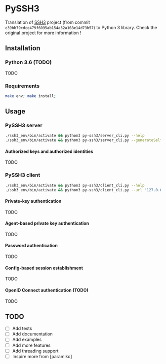 # PySSH3

Translation of [SSH3](https://github.com/francoismichel/ssh3/tree/c39bb79cdce479f6095ab154a32a168e14d73b57) project (from commit `c39bb79cdce479f6095ab154a32a168e14d73b57`) to Python 3 library. Check the original project for more information ! 

## Installation

### Python 3.6 (TODO)

TODO

### Requirements

```bash
make env; make install;
``` 

## Usage

### PySSH3 server

```bash
./ssh3_env/bin/activate && python3 py-ssh3/server_cli.py --help
./ssh3_env/bin/activate && python3 py-ssh3/server_cli.py --generateSelfSignedCert --enablePasswordLogin --bind "127.0.0.1:4443" --urlPath "/my-secret-path" --verbose
```

#### Authorized keys and authorized identities 
TODO

### PySSH3 client
```bash
./ssh3_env/bin/activate && python3 py-ssh3/client_cli.py --help
./ssh3_env/bin/activate && python3 py-ssh3/client_cli.py --url "127.0.0.1:4443/my-secret-path" --verbose --usePassword
```

#### Private-key authentication
TODO
#### Agent-based private key authentication
TODO
#### Password authentication
TODO
#### Config-based session establishment
TODO
#### OpenID Connect authentication (TODO)
TODO

## TODO
- [ ] Add tests
- [ ] Add documentation
- [ ] Add examples
- [ ] Add more features
- [ ] Add threading support
- [ ] Inspire more from [paramiko]